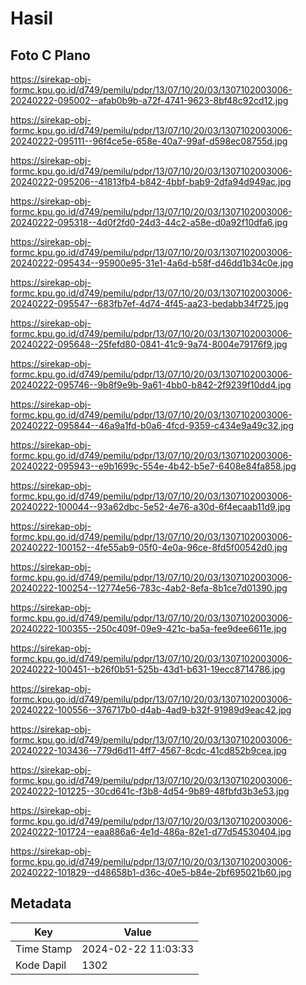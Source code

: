 # Hasil

## Foto C Plano

https://sirekap-obj-formc.kpu.go.id/d749/pemilu/pdpr/13/07/10/20/03/1307102003006-20240222-095002--afab0b9b-a72f-4741-9623-8bf48c92cd12.jpg

https://sirekap-obj-formc.kpu.go.id/d749/pemilu/pdpr/13/07/10/20/03/1307102003006-20240222-095111--96f4ce5e-658e-40a7-99af-d598ec08755d.jpg

https://sirekap-obj-formc.kpu.go.id/d749/pemilu/pdpr/13/07/10/20/03/1307102003006-20240222-095206--41813fb4-b842-4bbf-bab9-2dfa94d949ac.jpg

https://sirekap-obj-formc.kpu.go.id/d749/pemilu/pdpr/13/07/10/20/03/1307102003006-20240222-095318--4d0f2fd0-24d3-44c2-a58e-d0a92f10dfa6.jpg

https://sirekap-obj-formc.kpu.go.id/d749/pemilu/pdpr/13/07/10/20/03/1307102003006-20240222-095434--95900e95-31e1-4a6d-b58f-d46dd1b34c0e.jpg

https://sirekap-obj-formc.kpu.go.id/d749/pemilu/pdpr/13/07/10/20/03/1307102003006-20240222-095547--683fb7ef-4d74-4f45-aa23-bedabb34f725.jpg

https://sirekap-obj-formc.kpu.go.id/d749/pemilu/pdpr/13/07/10/20/03/1307102003006-20240222-095648--25fefd80-0841-41c9-9a74-8004e79176f9.jpg

https://sirekap-obj-formc.kpu.go.id/d749/pemilu/pdpr/13/07/10/20/03/1307102003006-20240222-095746--9b8f9e9b-9a61-4bb0-b842-2f9239f10dd4.jpg

https://sirekap-obj-formc.kpu.go.id/d749/pemilu/pdpr/13/07/10/20/03/1307102003006-20240222-095844--46a9a1fd-b0a6-4fcd-9359-c434e9a49c32.jpg

https://sirekap-obj-formc.kpu.go.id/d749/pemilu/pdpr/13/07/10/20/03/1307102003006-20240222-095943--e9b1699c-554e-4b42-b5e7-6408e84fa858.jpg

https://sirekap-obj-formc.kpu.go.id/d749/pemilu/pdpr/13/07/10/20/03/1307102003006-20240222-100044--93a62dbc-5e52-4e76-a30d-6f4ecaab11d9.jpg

https://sirekap-obj-formc.kpu.go.id/d749/pemilu/pdpr/13/07/10/20/03/1307102003006-20240222-100152--4fe55ab9-05f0-4e0a-96ce-8fd5f00542d0.jpg

https://sirekap-obj-formc.kpu.go.id/d749/pemilu/pdpr/13/07/10/20/03/1307102003006-20240222-100254--12774e56-783c-4ab2-8efa-8b1ce7d01390.jpg

https://sirekap-obj-formc.kpu.go.id/d749/pemilu/pdpr/13/07/10/20/03/1307102003006-20240222-100355--250c409f-09e9-421c-ba5a-fee9dee6611e.jpg

https://sirekap-obj-formc.kpu.go.id/d749/pemilu/pdpr/13/07/10/20/03/1307102003006-20240222-100451--b26f0b51-525b-43d1-b631-19ecc8714786.jpg

https://sirekap-obj-formc.kpu.go.id/d749/pemilu/pdpr/13/07/10/20/03/1307102003006-20240222-100556--376717b0-d4ab-4ad9-b32f-91989d9eac42.jpg

https://sirekap-obj-formc.kpu.go.id/d749/pemilu/pdpr/13/07/10/20/03/1307102003006-20240222-103436--779d6d11-4ff7-4567-8cdc-41cd852b9cea.jpg

https://sirekap-obj-formc.kpu.go.id/d749/pemilu/pdpr/13/07/10/20/03/1307102003006-20240222-101225--30cd641c-f3b8-4d54-9b89-48fbfd3b3e53.jpg

https://sirekap-obj-formc.kpu.go.id/d749/pemilu/pdpr/13/07/10/20/03/1307102003006-20240222-101724--eaa886a6-4e1d-486a-82e1-d77d54530404.jpg

https://sirekap-obj-formc.kpu.go.id/d749/pemilu/pdpr/13/07/10/20/03/1307102003006-20240222-101829--d48658b1-d36c-40e5-b84e-2bf695021b60.jpg


## Metadata

| Key        | Value               |
| ---------- | ------------------- |
| Time Stamp | 2024-02-22 11:03:33 |
| Kode Dapil | 1302                |



